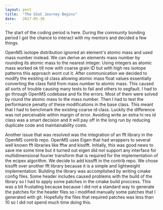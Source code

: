 ```yaml
---
layout: post
title:  "The GSoC Journey Begins"
date:   2017-05-30
---
```


The start of the coding period is here. During the community bonding period I got the chance to interact with my mentors and decided a few things.

OpenMS isotope distribution ignored an element's atomic mass and used mass number instead. We can derive an elements mass number by rounding its atomic mass to the nearest integer. Using integers as atomic mass worked ok till now with coarse grain ID but with high res isotope patterns this approach wont cut it. After communication we decided to modify the existing id class allowing atomic mass float values essentially converting the class field from mass number to atomic mass. This caused all sorts of trouble causing many tests to fail and others to segfault. I had to go through OpenMS codebase and fix the errors. Most of them were solved by round the atomic mass to the mass number. Then I had to test the performance penalty of these modifications in the base class. This meant that I had to benchmark the existing coarse id class. Luckily the difference was not perceivable within margin of error.
Avoiding write an extra hi res id class was a smart decision and it will pay off in the long run by reducing duplicate code and maintainability costs.

Another issue that was resolved  was the integration of an fft library in the OpenMS contrib repo. OpenMS uses Eigen that had wrappers to several well known fft libraries like fftw and kissfft. Initially, this was good news to save me some time but it turned out eigen did not support any interface for multidimensional fourier transform that is required for the implementation of the ecipex algorithm. We decide to add kissfft in the contrib repo. We chose kissfft over another fft library because it is a simple and lightweight implementation. Building the library was accomplished by writing cmake config files. Some header includes caused problems with the build of the library so I had to apply some patches in the cmake build proccess. This was a bit frustating because because i did not a standard way to generate the patches for the header files so i modified manually some patches that I generated with git. Hopefully the files that required patches was less than 10 so I did not spend much time doing this.
